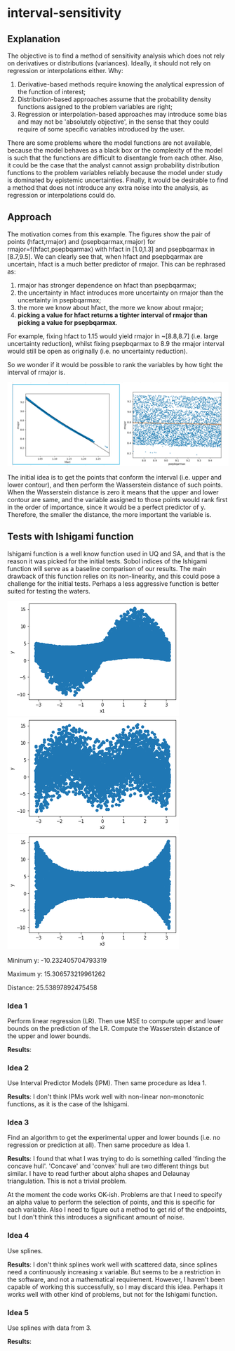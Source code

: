 # interval-sensitivity

## Explanation

The objective is to find a method of sensitivity analysis which does not rely on derivatives or distributions (variances). Ideally, it should not rely on regression or interpolations either.
Why:
1) Derivative-based methods require knowing the analytical expression of the function of interest;
2) Distribution-based approaches assume that the probability density functions assigned to the problem variables are right;
3) Regression or interpolation-based approaches may introduce some bias and may not be 'absolutely objective', in the sense that they could require of some specific variables introduced by the user.

There are some problems where the model functions are not available, because the model behaves as a black box or the complexity of the model is such that the functions are difficult to disentangle from each other. Also, it could be the case that the analyst cannot assign probability distribution functions to the problem variables reliably because the model under study is dominated by epistemic uncertainties. Finally, it would be desirable to find a method that does not introduce any extra noise into the analysis, as regression or interpolations could do.

## Approach

The motivation comes from this example. The figures show the pair of points (hfact,rmajor) and (psepbqarmax,rmajor) for rmajor=f(hfact,psepbqarmax) with hfact in [1.0,1.3] and psepbqarmax in [8.7,9.5]. We can clearly see that, when hfact and psepbqarmax are uncertain, hfact is a much better predictor of rmajor. This can be rephrased as:
1) rmajor has stronger dependence on hfact than psepbqarmax;
2) the uncertainty in hfact introduces more uncertainty on rmajor than the uncertainty in psepbqarmax;
3) the more we know about hfact, the more we know about rmajor;
4) **picking a value for hfact returns a tighter interval of rmajor than picking a value for psepbqarmax**.

For example, fixing hfact to 1.15 would yield rmajor in ~[8.8,8.7] (i.e. large uncertainty reduction), whilst fixing psepbqarmax to 8.9 the rmajor interval would still be open as originally (i.e. no uncertainty reduction).

So we wonder if it would be possible to rank the variables by how tight the interval of rmajor is.

![image](readme-example.png)

The initial idea is to get the points that conform the interval (i.e. upper and lower contour), and then perform the Wasserstein distance of such points.
When the Wasserstein distance is zero it means that the upper and lower contour are same, and the variable assigned to those points would rank first in the order of importance, since it would be a perfect predictor of y. Therefore, the smaller the distance, the more important the variable is.

## Tests with Ishigami function

Ishigami function is a well know function used in UQ and SA, and that is the reason it was picked for the initial tests.
Sobol indices of the Ishigami function will serve as a baseline comparison of our results. The main drawback of this function relies on its non-linearity, and this could pose a challenge for the initial tests. Perhaps a less aggressive function is better suited for testing the waters.

![image](ishigami-baseline/baseline-x1.png)
![image](ishigami-baseline/baseline-x2.png)
![image](ishigami-baseline/baseline-x3.png)

Mininum y: -10.232405704793319

Maximum y: 15.306573219961262

Distance: 25.53897892475458
### Idea 1
Perform linear regression (LR). Then use MSE to compute upper and lower bounds on the prediction of the LR. Compute the Wasserstein distance of the upper and lower bounds.

**Results**:

### Idea 2
Use Interval Predictor Models (IPM). Then same procedure as Idea 1.

**Results**:
I don't think IPMs work well with non-linear non-monotonic functions, as it is the case of the Ishigami.

### Idea 3
Find an algorithm to get the experimental upper and lower bounds (i.e. no regression or prediction at all). Then same procedure as Idea 1.

**Results**:
I found that what I was trying to do is something called 'finding the concave hull'. 'Concave' and 'convex' hull are two different things but similar.
I have to read further about alpha shapes and Delaunay triangulation. This is not a trivial problem.

At the moment the code works OK-ish. Problems are that I need to specify an alpha value to perform the selection of points, and this is specific for each variable. Also I need to figure out a method to get rid of the endpoints, but I don't think this introduces a significant amount of noise.

### Idea 4
Use splines.

**Results**: I don't think splines work well with scattered data, since splines need a continuously increasing x variable.
But seems to be a restriction in the software, and not a mathematical requirement. However, I haven't been capable of working this successfully, so I may discard this idea. Perhaps it works well with other kind of problems, but not for the Ishigami function.

### Idea 5
Use splines with data from 3.

**Results**: